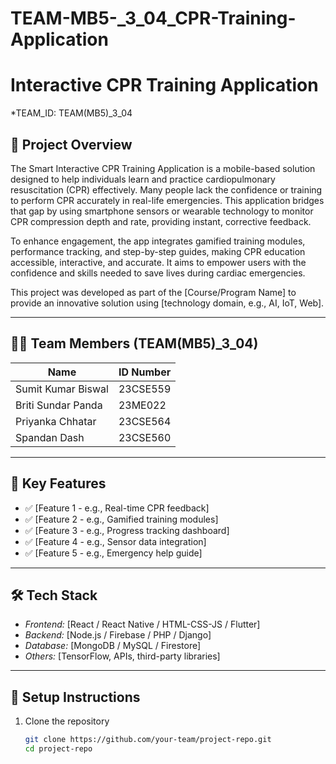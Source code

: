 # TEAM-MB5-_3_04_CPR-Training-Application
# Interactive CPR Training Application
*TEAM_ID: TEAM(MB5)_3_04

## 📘 Project Overview  
The Smart Interactive CPR Training Application is a mobile-based solution designed to help individuals learn and practice cardiopulmonary resuscitation (CPR) effectively. Many people lack the confidence or training to perform CPR accurately in real-life emergencies. This application bridges that gap by using smartphone sensors or wearable technology to monitor CPR compression depth and rate, providing instant, corrective feedback.

To enhance engagement, the app integrates gamified training modules, performance tracking, and step-by-step guides, making CPR education accessible, interactive, and accurate. It aims to empower users with the confidence and skills needed to save lives during cardiac emergencies.

This project was developed as part of the [Course/Program Name] to provide an innovative solution using [technology domain, e.g., AI, IoT, Web].  

---

## 👨‍💻 Team Members  (TEAM(MB5)_3_04)

| Name              | ID Number    |
|-------------------|--------------|
| Sumit Kumar Biswal     | 23CSE559     |
| Briti Sundar Panda     | 23ME022     |
| Priyanka Chhatar     | 23CSE564     
| Spandan Dash     | 23CSE560     |

---

## 🧠 Key Features  

- ✅ [Feature 1 - e.g., Real-time CPR feedback]  
- ✅ [Feature 2 - e.g., Gamified training modules]  
- ✅ [Feature 3 - e.g., Progress tracking dashboard]  
- ✅ [Feature 4 - e.g., Sensor data integration]  
- ✅ [Feature 5 - e.g., Emergency help guide]

---

## 🛠 Tech Stack  

- *Frontend:* [React / React Native / HTML-CSS-JS / Flutter]  
- *Backend:* [Node.js / Firebase / PHP / Django]  
- *Database:* [MongoDB / MySQL / Firestore]  
- *Others:* [TensorFlow, APIs, third-party libraries]

---

## 🧪 Setup Instructions  

1. Clone the repository  
   ```bash
   git clone https://github.com/your-team/project-repo.git
   cd project-repo
